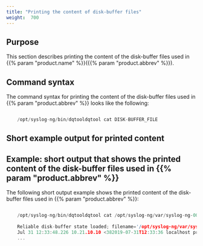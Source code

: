 ```yaml
---
title: "Printing the content of disk-buffer files"
weight:  700
---
```

<!-- DISCLAIMER: This file is based on the syslog-ng Open Source Edition documentation https://github.com/balabit/syslog-ng-ose-guides/commit/2f4a52ee61d1ea9ad27cb4f3168b95408fddfdf2 and is used under the terms of The syslog-ng Open Source Edition Documentation License. The file has been modified by Axoflow. -->

## Purpose

This section describes printing the content of the disk-buffer files used in {{% param "product.name" %}}({{% param "product.abbrev" %}}).


## Command syntax

The command syntax for printing the content of the disk-buffer files used in {{% param "product.abbrev" %}} looks like the following:

```c

    /opt/syslog-ng/bin/dqtooldqtool cat DISK-BUFFER_FILE

```



## Short example output for printed content


## Example: short output that shows the printed content of the disk-buffer files used in {{% param "product.abbrev" %}}

The following short output example shows the printed content of the disk-buffer files used in {{% param "product.abbrev" %}}:

```c

    /opt/syslog-ng/bin/dqtooldqtool cat /opt/syslog-ng/var/syslog-ng-00000.rqf
    
    Reliable disk-buffer state loaded; filename='/opt/syslog-ng/var/syslog-ng-00000.rqf', queue_length='2952', size='-437712'
    Jul 31 12:33:48.226 10.21.10.10 <382019-07-31T12:33:36 localhost prg00000[1234]: seq: 0000000838, thread: 0000, runid: 1564569216, stamp: 2019-07-31T12:33:36 PADDPADDPADDPADDPADDPADDPADDPADDPADDPADDPADDPADDPADDPADDPADDPADDPADDPADDPADDPADDPADDPADDPADD
    ...

```


